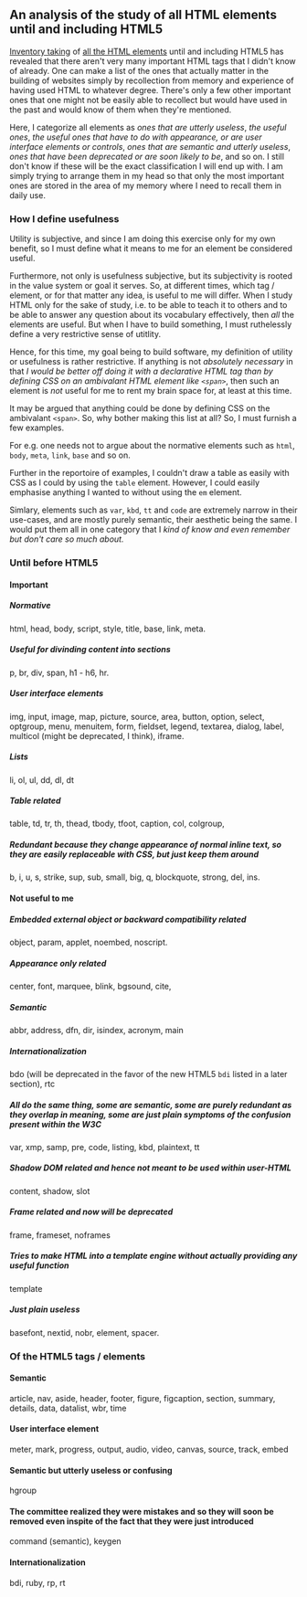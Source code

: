 ## An analysis of the study of all HTML elements until and including HTML5

[Inventory taking](https://github.com/Sathyaish/Practice/blob/master/HTML5/Elements.md) of [all the HTML elements](https://github.com/Sathyaish/Practice/blob/master/HTML5/Elements-All.md) until and including HTML5 has revealed that there aren't very many important HTML tags that I didn't know of already. One can make a list of the ones that actually matter in the building of websites simply by recollection from memory and experience of having used HTML to whatever degree. There's only a few other important ones that one might not be easily able to recollect but would have used in the past and would know of them when they're mentioned.

Here, I categorize all elements as *ones that are utterly useless*, *the useful ones*, *the useful ones that have to do with appearance, or are user interface elements or controls*, *ones that are semantic and utterly useless*, *ones that have been deprecated or are soon likely to be*, and so on. I still don't know if these will be the exact classification I will end up with. I am simply trying to arrange them in my head so that only the most important ones are stored in the area of my memory where I need to recall them in daily use.

### How I define usefulness
Utility is subjective, and since I am doing this exercise only for my own benefit, so I must define what it means to me for an element be considered useful.

Furthermore, not only is usefulness subjective, but its subjectivity is rooted in the value system or goal it serves. So, at different times, which tag / element, or for that matter any idea, is useful to me will differ. When I study HTML only for the sake of study, i.e. to be able to teach it to others and to be able to answer any question about its vocabulary effectively, then *all* the elements are useful. But when I have to build something, I must ruthelessly define a very restrictive sense of utitlity.

Hence, for this time, my goal being to build software, my definition of utility or usefulness is rather restrictive. If anything is not *absolutely necessary* in that *I would be better off doing it with a declarative HTML tag than by defining CSS on an ambivalant HTML element like `<span>`*, then such an element is *not* useful for me to rent my brain space for, at least at this time.

It may be argued that anything could be done by defining CSS on the ambivalant `<span>`. So, why bother making this list at all? So, I must furnish a few examples.

For e.g. one needs not to argue about the normative elements such as `html`, `body`, `meta`, `link`, `base` and so on.

Further in the reportoire of examples, I couldn't draw a table as easily with CSS as I could by using the `table` element. However, I could easily emphasise anything I wanted to without using the `em` element.

Simlary, elements such as `var`, `kbd`, `tt` and `code` are extremely narrow in their use-cases, and are mostly purely semantic, their aesthetic being the same. I would put them all in one category that I *kind of know and even remember but don't care so much about.*

### Until before HTML5

#### Important

##### Normative
html, head, body, script, style, title, base, link, meta. 

##### Useful for divinding content into sections
p, br, div, span, h1 - h6, hr.

##### User interface elements
img, input, image, map, picture, source, area, button, option, select, optgroup, menu, menuitem, form, fieldset, legend, textarea, dialog, label, multicol (might be deprecated, I think), iframe.

##### Lists
li, ol, ul, dd, dl, dt

##### Table related
table, td, tr, th, thead, tbody, tfoot, caption, col, colgroup, 

##### Redundant because they change appearance of normal inline text, so they are easily replaceable with CSS, but just keep them around
b, i, u, s, strike, sup, sub, small, big, q, blockquote, strong, del, ins.


#### Not useful to me

##### Embedded external object or backward compatibility related
object, param, applet, noembed, noscript.

##### Appearance only related
center, font, marquee, blink, bgsound, cite, 

##### Semantic
abbr, address, dfn, dir, isindex, acronym, main

##### Internationalization
bdo (will be deprecated in the favor of the new HTML5 `bdi` listed in a later section), rtc

##### All do the same thing, some are semantic, some are purely redundant as they overlap in meaning, some are just plain symptoms of the confusion present within the W3C
var, xmp, samp, pre, code, listing, kbd, plaintext, tt

##### Shadow DOM related and hence not meant to be used within user-HTML
content, shadow, slot

##### Frame related and now will be deprecated
frame, frameset, noframes

##### Tries to make HTML into a template engine without actually providing any useful function
template

##### Just plain useless
basefont, nextid, nobr, element, spacer.



### Of the HTML5 tags / elements

#### Semantic
article, nav, aside, header, footer, figure, figcaption, section, summary, details, data, datalist, wbr, time

#### User interface element
meter, mark, progress, output, audio, video, canvas, source, track, embed

#### Semantic but utterly useless or confusing
hgroup

#### The committee realized they were mistakes and so they will soon be removed even inspite of the fact that they were just introduced
command (semantic), keygen

#### Internationalization
bdi, ruby, rp, rt


